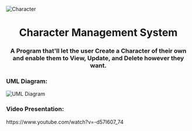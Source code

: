 ![Character](https://user-images.githubusercontent.com/116793842/206904592-c27a916e-effa-4de1-a2e5-d8649b794fea.png)

<h1 align="center">Character Management System</h1>
<h3 align="center">A Program that'll let the user Create a Character of their own and enable them to View, Update, and Delete however they want.</h3>

<h3 align="left">UML Diagram:</h3>

![UML Diagram](https://user-images.githubusercontent.com/116793842/206908675-219a1830-0a2c-4cd3-add7-076172184208.png)

<h3 align="left">Video Presentation:</h3>
https://www.youtube.com/watch?v=-d57I607_74
